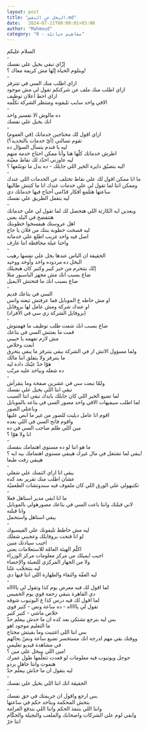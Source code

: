 ```yaml
---
layout: post
title: "البخل عن النفس.md"
date:   2024-07-21T00:00:01+03:00
author: "Mahmoud"
category: "0 - مفاهيم حياتيّة"
---
```

السلام عليكم\
-\
إزّاي تبقي بخيل علي نفسك\
وبتلوم الحياة إنّها مش كريمة معاك ؟!\
-\
ازاي اطلب منك السي في تتنرفز\
ازاي اطلب منك ملف عن شركتكم تقول لي مش موجود\
ازاي احط اعلان توظيف\
الاقي واحد سايب تليفونه ومنتظر الشركة تكلّمه\
-\
ده مالوش الا تفسير واحد\
انك بخيل علي نفسك\
-\
ازاي اقول لك محتاجين خدماتك (في العموم)\
تقوم تسالني (أيّ خدمات بالتحديد؟)\
ليه يا فندم بتسأل السؤال ده\
اطرش خدماتك كلّها هنا وأنا ممكن احتاج خدمة منهم\
ليه عاوزني احدّد لك نقاط معيّنة\
ليه بتضيّق دايرة الخير اللي جايلك - ده بدل ما توسّعها
؟!\
-\
ما انا ممكن اقول لك علي نقاط تختلف عن الخدمات اللي
عندك\
وممكن انتا لما تقول لي علي خدمات عندك انا ما كنتش
طالبها\
ساعتها هتلمع أفكار قدّامي أحتاج فيها خدماتك دي\
ليه بتقفل الطريق علي نفسك\
-\
وبعدين ايه الكارثة اللي هتحصل لك لما تقول لي علي
خدماتك\
هتتفضح في البلد يعني\
اهل عروستك هيفسخوا خطوبتك\
ليه فسخت خطوبة بنتك من فلان يا حاج\
اصل فيه واحد غريب اطلع علي خدماته\
واحنا عيلة محافظة انتا عارف\
-\
الحقيقة ان الناس عندها بخل علي نفسها رهيب\
البخل ده مردوده واحد وأوحد ووحيد\
إنّك بتتحرم من خير كبير وكتير كان هيجيلك\
ضاع بسبب انك مش مجهز الباسبور مثلا\
ضاع بسبب انك ما فتحتش الايميل\
-\
السي في بتاعك قديم\
او مش حاطه ع الموبايل فما عرفتش تبعته واتس\
او عندك شركة ومش عامل لها بروفايل\
(بروفايل الشركة زي سي في الأفراد)\
-\
ضاع بسبب انك شفت طلب توظيف ما فهمتوش\
قمت ما بعتتش السي في بتاعك\
مش لازم تفهمه يا حبيبي\
ابعت وخلاص\
ولما مسؤول الاتش ار في الشركة يبقي يتنرفز ما يبقي
يتحرق\
ما يتنرفز ولا يتفلق انتا مالك\
هوّا حدّ عيّنك دادة ليه\
ده شغله وبياخد عليه مرتّب\
-\
ولمّا تبعت سي في عشرين صفحة وما يتقرأش\
تبقي انتا اللي بخيل علي نفسك\
لما تضيع الخير اللي كان جايلك بايدك تبقي انتا
السبب\
لما اطلب سيفيهات الاقي واحد مصور السي في بتاعه
بالموبايل\
وباعتلي الصور\
اقوم انا عامل ديليت للصور من غير ما ابص عليها\
واقوم فاتح السي في اللي بعده\
مين اللي ظلم صاحب السي في ده\
انا ولا هوّا ؟\
-\
ما هو انتا لو ده مستوي اهتمامك بنفسك\
يبقي لما تشتغل في مال غيرك هيبقي مستوي اهتمامك بيه ايه
؟!\
هيبقي زفت طبعا\
-\
يبقي انا ازاي ائتمنك علي شغلي\
عشان اطلب منك تقرير بعد كده\
تكتبهولي علي الورق اللي كان ملفوف فيه سندوتشات
الطعميّة\
-\
ما انا ابقي مدير استاهل فعلا\
لاني قبلتك وانتا باعت السي في بتاعك مصورهولي
بالموبايل\
وانا قبلته\
يبقي استاهل واستحمل\
-\
ليه مش حاطط تليفونك علي الفيسبوك\
لو انا فتحت بروفايلك وعجبني شغلك\
اجيب سيادتك منين\
اكلّم الهيئة العامّة للاستعلامات يعني\
اجيب ايميلك من مركز معلومات مركز الوزراء\
ولا من الجهاز المركزي للتعبئة والإحصاء\
ليه بتتحجّب عنّنا\
ليه العفّة والنقاء والطهارة اللي انتا فيها دي\
-\
لما اقول لك فيه معرض يوم كذا وتقول لي ياااااه\
دي القاهرة بتبقي زحمة قوي يوم الخميس\
لما اقول لك فيه درس كذا ع اليوتيوب شوفه\
تقول لي ياااااه - ده ساعة ونص - كتير قوي\
خلاص ماشي - كتير كتير\
بس ليه بترجع تشتكي بعد كده ان ما حدش بيعلم حدّ\
ما التعليم موجود اهو\
بس انتا اللي اغتنيت وما بقيتش محتاج\
ووقتك بقي مهم لدرجة انك مستخسر تضيع ساعة ونصّ
بحالهم\
في مشاهدة فيديو تعليمي\
مين اللي بيبخل علي مين ؟!\
جوجل ويوتيوب فيه معلومات لو قعدت تتعلّمها طول
عمرك\
هتموت وانتا جاهل بردو\
ليه بتقول ان ما حدّش بيعلّم حدّ\
-\
الحقيقة انك انتا اللي بخيل علي نفسك\
-\
بس ارجع واقول ان جريمتك في حق نفسك\
بتخش المحكمة وبتاخد حكم في ساعتها\
وانتا اللي بتنفذ الحكم وانتا اللي بتدفع الغرامة\
وابقي لوم علي الشركات واصحابك والملعب والنجيلة
والحكّام\
انتا حرّ
